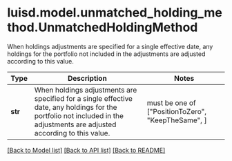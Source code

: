 # luisd.model.unmatched_holding_method.UnmatchedHoldingMethod

When holdings adjustments are specified for a single effective date,  any holdings for the portfolio not included in the adjustments are  adjusted according to this value.

Type | Description | Notes
------------- | ------------- | -------------
**str** | When holdings adjustments are specified for a single effective date,  any holdings for the portfolio not included in the adjustments are  adjusted according to this value. |  must be one of ["PositionToZero", "KeepTheSame", ]

[[Back to Model list]](../../README.md#documentation-for-models) [[Back to API list]](../../README.md#documentation-for-api-endpoints) [[Back to README]](../../README.md)

